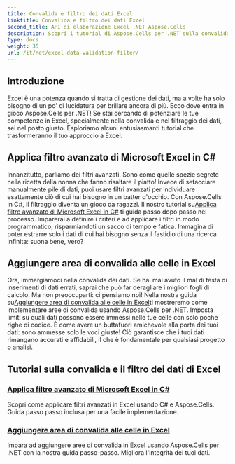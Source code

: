 ```yaml
---
title: Convalida e filtro dei dati Excel
linktitle: Convalida e filtro dei dati Excel
second_title: API di elaborazione Excel .NET Aspose.Cells
description: Scopri i tutorial di Aspose.Cells per .NET sulla convalida dei dati e sui filtri di Excel semplici guide per migliorare la tua produttività.
type: docs
weight: 35
url: /it/net/excel-data-validation-filter/
---
```

## Introduzione

Excel è una potenza quando si tratta di gestione dei dati, ma a volte ha solo bisogno di un po' di lucidatura per brillare ancora di più. Ecco dove entra in gioco Aspose.Cells per .NET! Se stai cercando di potenziare le tue competenze in Excel, specialmente nella convalida e nel filtraggio dei dati, sei nel posto giusto. Esploriamo alcuni entusiasmanti tutorial che trasformeranno il tuo approccio a Excel.

## Applica filtro avanzato di Microsoft Excel in C#

 Innanzitutto, parliamo dei filtri avanzati. Sono come quelle spezie segrete nella ricetta della nonna che fanno risaltare il piatto! Invece di setacciare manualmente pile di dati, puoi usare filtri avanzati per individuare esattamente ciò di cui hai bisogno in un batter d'occhio. Con Aspose.Cells in C#, il filtraggio diventa un gioco da ragazzi. Il nostro tutorial su[Applica filtro avanzato di Microsoft Excel in C#](./apply-advanced-filter-of-microsoft-excel-in-csharp/) ti guida passo dopo passo nel processo. Imparerai a definire i criteri e ad applicare i filtri in modo programmatico, risparmiandoti un sacco di tempo e fatica. Immagina di poter estrarre solo i dati di cui hai bisogno senza il fastidio di una ricerca infinita: suona bene, vero?

## Aggiungere area di convalida alle celle in Excel

 Ora, immergiamoci nella convalida dei dati. Se hai mai avuto il mal di testa di inserimenti di dati errati, saprai che può far deragliare i migliori fogli di calcolo. Ma non preoccuparti: ci pensiamo noi! Nella nostra guida su[Aggiungere area di convalida alle celle in Excel]()ti mostreremo come implementare aree di convalida usando Aspose.Cells per .NET. Imposta limiti su quali dati possono essere immessi nelle tue celle con solo poche righe di codice. È come avere un buttafuori amichevole alla porta dei tuoi dati: sono ammesse solo le voci giuste! Ciò garantisce che i tuoi dati rimangano accurati e affidabili, il che è fondamentale per qualsiasi progetto o analisi.

## Tutorial sulla convalida e il filtro dei dati di Excel
### [Applica filtro avanzato di Microsoft Excel in C#](./apply-advanced-filter-of-microsoft-excel-in-csharp/)
Scopri come applicare filtri avanzati in Excel usando C# e Aspose.Cells. Guida passo passo inclusa per una facile implementazione.
### [Aggiungere area di convalida alle celle in Excel](./add-validation-area-to-cells-in-excel/)
Impara ad aggiungere aree di convalida in Excel usando Aspose.Cells per .NET con la nostra guida passo-passo. Migliora l'integrità dei tuoi dati.